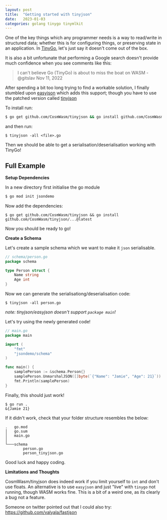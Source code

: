 ```yaml
---
layout: post
title:  "Getting started with tinyjson"
date:   2023-01-03
categories: golang tinygo tinymlkit
---
```


One of the key things which any programmer needs is a way to read/write in structured data; whether this is for configuring things, or preserving state in an application. In [TinyGo](https://tinygo.org/), let's just say it doesn't come out of the box. 

It is also a bit unfortunate that performing a Google search doesn't provide much confidence when you see comments like this:

> I can't believe Go (TinyGo) is about to miss the boat on WASM - @gitslav Nov 11, 2022

After spending a bit too long trying to find a workable solution, I finally stumbled upon [easyjson](https://github.com/mailru/easyjson) which adds this support; though you have to use the patched version called [tinyjson](https://github.com/CosmWasm/tinyjson)

To install run:

```sh
$ go get github.com/CosmWasm/tinyjson && go install github.com/CosmWasm/tinyjson/...@latest
```

and then run:

```
$ tinyjson -all <file>.go
```

Then we should be able to get a serialisation/deserialisation working with TinyGo!

## Full Example

**Setup Dependencies**

In a new directory first initialise the go module

```sh
$ go mod init jsondemo
```

Now add the dependencies:

```
$ go get github.com/CosmWasm/tinyjson && go install github.com/CosmWasm/tinyjson/...@latest
```

Now you should be ready to go!

**Create a Schema**

Let's create a sample schema which we want to make it `json` serialisable. 

```go
// schema/person.go
package schema

type Person struct {
    Name string
	Age int
}
```

Now we can generate the serialisationg/deserialisation code:

```
$ tinyjson -all person.go
```

_note: tinyjson/easyjson doesn't support `package main`!_


Let's try using the newly generated code!

```go
// main.go
package main

import (
	"fmt"
	"jsondemo/schema"
)

func main() {
	samplePerson := &schema.Person{}
	samplePerson.UnmarshalJSON([]byte(`{"Name": "Jamie", "Age": 21}`))
	fmt.Println(samplePerson)
}
```

Finally, this should just work!

```
$ go run .
&{Jamie 21}
```

If it didn't work, check that your folder structure resembles the below:

```
.   go.mod
│   go.sum
│   main.go
│
└───schema
        person.go
        person_tinyjson.go
```

Good luck and happy coding.

**Limitations and Thoughts**

CosmWasm/tinyjson does indeed work if you limit yourself to `int` and don't use floats. An alternative is to use `easyjson` and just "live" with `tinygo` not running, though WASM works fine. This is a bit of a weird one, as its clearly a bug not a feature. 

Someone on twitter pointed out that I could also try: https://github.com/valyala/fastjson


